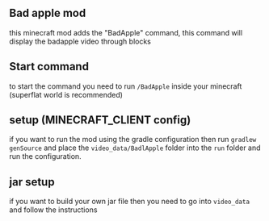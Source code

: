 ## Bad apple mod
this minecraft mod adds the "BadApple" command, this command will display the badapple video through blocks

## Start command
to start the command you need to run `/BadApple` inside your minecraft (superflat world is recommended)

## setup (MINECRAFT_CLIENT config)
if you want to run the mod using the gradle configuration then run `gradlew genSource` and place the `video_data/BadlApple` folder into the `run` folder 
and run the configuration.

## jar setup
if you want to build your own jar file then you need to go into `video_data` and follow the instructions 